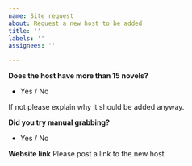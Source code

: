 ```yaml
---
name: Site request
about: Request a new host to be added
title: ''
labels: ''
assignees: ''

---
```


**Does the host have more than 15 novels?**
 - Yes / No 

If not please explain why it should be added anyway.

**Did you try manual grabbing?**
 -  Yes / No 

**Website link**
Please post a link to the new host
